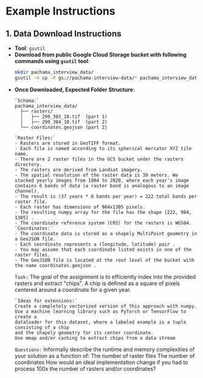 
# Example Instructions

## 1. Data Download Instructions
- **Tool**: `gsutil`
- **Download from public Google Cloud Storage bucket with following commands using `gsutil` tool**:
  ```bash
  mkdir pachama_interview_data/
  gsutil -m cp -R gs://pachama-interview-data/* pachama_interview_data/
  ```
- **Once Downloaded, Expected Folder Structure**:
  ```
  `Schema:`
  pachama_interview_data/
    ├── rasters/
    │   ├── 299_383_10.tif  (part 1)
    │   ├── 299_384_10.tif  (part 2)
    └── coordinates.geojson (part 2)
  ```
  ```
  `Raster Files:`
  - Rasters are stored in GeoTIFF format. 
  - Each file is named according to its spherical mercator XYZ tile name.
  - There are 2 raster files in the GCS bucket under the rasters directory.
  - The rasters are derived from Landsat imagery.
  - The spatial resolution of the raster data is 30 meters. We stacked yearly images from 1984 to 2020, where each year's image
  contains 6 bands of data (a raster band is analogous to an image channel).
  - The result is (37 years * 6 bands per year) = 222 total bands per raster file.
  - Each raster has dimensions of 984x1305 pixels.
  - The resulting numpy array for the file has the shape [222, 984, 1305] .
  - The coordinate reference system (CRS) for the rasters is WGS84.
  `Coordinates:`
  - The coordinate data is stored as a shapely MultiPoint geometry in a GeoJSON file.
  - Each coordinate represents a (longitude, latitude) pair .
  - You may assume that each coordinate listed exists in one of the raster files.
  - The GeoJSON file is located at the root level of the bucket with the name coordinates.geojson .
  ```
  `Task:`
  The goal of the assignment is to efficiently index into the provided rasters and extract
  "chips". A chip is defined as a square of pixels centered around a coordinate for a
  given year.
  ```
  `Ideas for extensions:`
  Create a completely vectorized version of this approach with numpy.
  Use a machine learning library such as PyTorch or TensorFlow to create a
  dataloader for this dataset, where a labeled example is a tuple consisting of a chip
  and the shapely geometry for its center coordinate.
  Use mmap and/or caching to extract chips from a data stream
  ```
  `Questions:`
  Informally describe the runtime and memory complexities of your solution as a
  function of:
  The number of raster files
  The number of coordinates
  How would an ideal implementation change if you had to process 100x the number
  of rasters and/or coordinates?
